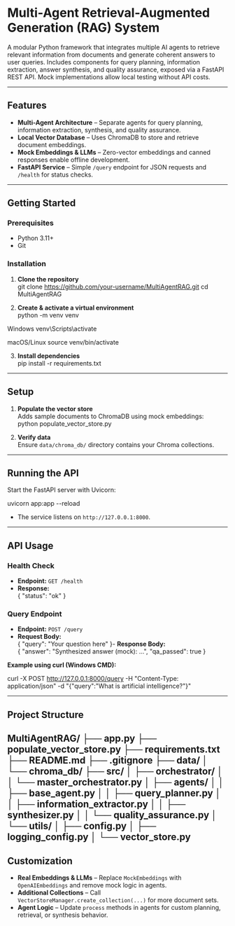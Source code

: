 # Multi-Agent Retrieval-Augmented Generation (RAG) System

A modular Python framework that integrates multiple AI agents to retrieve relevant information from documents and generate coherent answers to user queries. Includes components for query planning, information extraction, answer synthesis, and quality assurance, exposed via a FastAPI REST API. Mock implementations allow local testing without API costs.

---

## Features

- **Multi-Agent Architecture** – Separate agents for query planning, information extraction, synthesis, and quality assurance.  
- **Local Vector Database** – Uses ChromaDB to store and retrieve document embeddings.  
- **Mock Embeddings & LLMs** – Zero-vector embeddings and canned responses enable offline development.  
- **FastAPI Service** – Simple `/query` endpoint for JSON requests and `/health` for status checks.  

---

## Getting Started

### Prerequisites

- Python 3.11+  
- Git  

### Installation

1. **Clone the repository**  
git clone https://github.com/your-username/MultiAgentRAG.git
cd MultiAgentRAG

2. **Create & activate a virtual environment**  
python -m venv venv

Windows
venv\Scripts\activate

macOS/Linux
source venv/bin/activate

3. **Install dependencies**  
pip install -r requirements.txt

---

## Setup

1. **Populate the vector store**  
Adds sample documents to ChromaDB using mock embeddings:  
python populate_vector_store.py

2. **Verify data**  
Ensure `data/chroma_db/` directory contains your Chroma collections.

---

## Running the API

Start the FastAPI server with Uvicorn:

uvicorn app:app --reload


- The service listens on `http://127.0.0.1:8000`.

---

## API Usage

### Health Check

- **Endpoint:** `GET /health`  
- **Response:**  
{ "status": "ok" }


### Query Endpoint

- **Endpoint:** `POST /query`  
- **Request Body:**  
{
"query": "Your question here"
}- 
**Response Body:**  
{
"answer": "Synthesized answer (mock): ...",
"qa_passed": true
}

**Example using curl (Windows CMD):**

curl -X POST http://127.0.0.1:8000/query -H "Content-Type: application/json" -d "{"query":"What is artificial intelligence?"}"

---

## Project Structure

MultiAgentRAG/
├── app.py
├── populate_vector_store.py
├── requirements.txt
├── README.md
├── .gitignore
├── data/
│ └── chroma_db/
├── src/
│ ├── orchestrator/
│ │ └── master_orchestrator.py
│ ├── agents/
│ │ ├── base_agent.py
│ │ ├── query_planner.py
│ │ ├── information_extractor.py
│ │ ├── synthesizer.py
│ │ └── quality_assurance.py
│ └── utils/
│ ├── config.py
│ ├── logging_config.py
│ └── vector_store.py
---

## Customization

- **Real Embeddings & LLMs** – Replace `MockEmbeddings` with `OpenAIEmbeddings` and remove mock logic in agents.  
- **Additional Collections** – Call `VectorStoreManager.create_collection(...)` for more document sets.  
- **Agent Logic** – Update `process` methods in agents for custom planning, retrieval, or synthesis behavior. 
